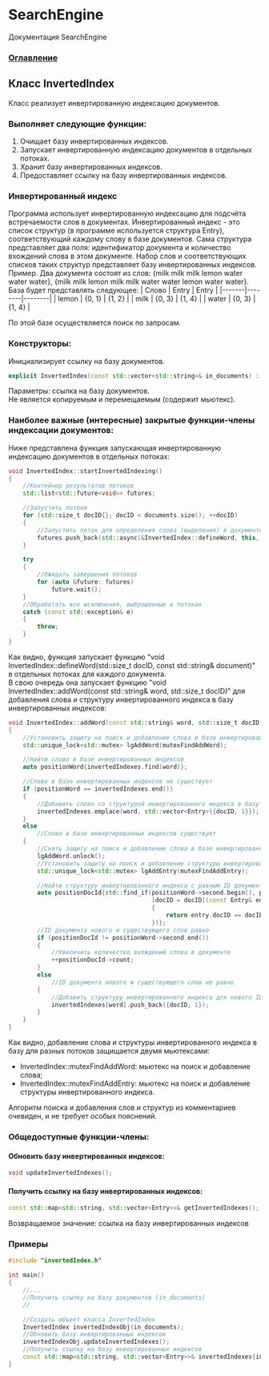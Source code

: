 # SearchEngine
Документация SearchEngine

### [Оглавление](../index.md)

## Класс InvertedIndex
Класс реализует инвертированную индексацию документов.
### Выполняет следующие функции:
1. Очищает базу инвертированных индексов.
2. Запускает инвертированную индексацию документов в отдельных потоках.
3. Хранит базу инвертированных индексов.
4. Предоставляет ссылку на базу инвертированных индексов.
### Инвертированный индекс
Программа использует инвертированную индексацию для подсчёта встречаемости слов в документах. Инвертированный индекс - это список структур (в программе используется структура Entry), соответствующий каждому слову в базе документов. Сама структура представляет два поля: идентификатор документа и количество вхождений слова в этом документе. Набор слов и соответствующих списков таких структур представляет базу инвертированных индексов.\
Пример. Два документа состоят из слов: {milk milk milk lemon water water water}, {milk milk lemon milk milk water water lemon water water}.\
База будет представлять следующее:
| Слово | Entry  | Entry  |
|-------|--------|--------|
| lemon | {0, 1} | {1, 2} |
| milk  | {0, 3} | {1, 4} |
| water | {0, 3} | {1, 4} |

По этой базе осуществляется поиск по запросам.
### Конструкторы:
Инициализирует ссылку на базу документов.
```cpp
explicit InvertedIndex(const std::vector<std::string>& in_documents) : documents{in_documents} {}
```
Параметры: ссылка на базу документов.
\
Не является копируемым и перемещаемым (содержит мьютекс).
### Наиболее важные (интересные) закрытые функции-члены индексации документов:
Ниже представлена функция запускающая инвертированную индексацию документов в отдельных потоках:
```cpp
void InvertedIndex::startInvertedIndexing()
{
    //Контейнер результатов потоков
    std::list<std::future<void>> futures;

    //Запустить потоки
    for (std::size_t docID{}; docID < documents.size(); ++docID)
    {
        //Запустить поток для определения слова (выделения) в документе
        futures.push_back(std::async(&InvertedIndex::defineWord, this, docID, std::cref(documents[docID])));
    }

    try
    {
        //Ожидать завершения потоков
        for (auto &future: futures)
            future.wait();
    }
    //Обработать все исключения, выброшенные в потоках
    catch (const std::exception& e)
    {
        throw;
    }
}
```
Как видно, функция запускает функцию "void InvertedIndex::defineWord(std::size_t docID, const std::string& document)" в отдельных потоках для каждого документа.\
В свою очередь она запускает функцию "void InvertedIndex::addWord(const std::string& word, std::size_t docID)" для добавления слова и структуру инвертированного индекса в базу инвертированных индексов:
```cpp
void InvertedIndex::addWord(const std::string& word, std::size_t docID)
{
    //Установить защиту на поиск и добавление слова в базе инвертированных индексов
    std::unique_lock<std::mutex> lgAddWord(mutexFindAddWord);

    //Найти слово в базе инвертированных индексов
    auto positionWord{invertedIndexes.find(word)};

    //Слово в базе инвертированных индексов не существует
    if (positionWord == invertedIndexes.end())
    {
        //Добавить слово со структурой инвертированного индекса в базу инвертированных индексов
        invertedIndexes.emplace(word, std::vector<Entry>{{docID, 1}});
    }
    else
        //Слово в базе инвертированных индексов существует
    {
        //Снять защиту на поиск и добавление слова в базе инвертированных индексов
        lgAddWord.unlock();
        //Установить защиту на поиск и добавление структуры инвертированного индекса
        std::unique_lock<std::mutex> lgAddEntry(mutexFindAddEntry);

        //Найти структуру инвертированного индекса с равным ID документа нового и существующего слов
        auto positionDocId{std::find_if(positionWord->second.begin(), positionWord->second.end(),
                                        [docID = docID](const Entry& entry)
                                        {
                                            return entry.docID == docID;
                                        })};
        //ID документа нового и существующего слов равно
        if (positionDocId != positionWord->second.end())
        {
            //Увеличить количество вхождений слова в документе
            ++positionDocId->count;
        }
        else
            //ID документа нового и существующего слов не равно
        {
            //Добавить структуру инвертированного индекса для нового ID документа по слову
            invertedIndexes[word].push_back({docID, 1});
        }
    }
}
```
Как видно, добавление слова и структуры инвертированного индекса в базу для разных потоков защищается двумя мьютексами:
- InvertedIndex::mutexFindAddWord: мьютекс на поиск и добавление слова;
- InvertedIndex::mutexFindAddEntry: мьютекс на поиск и добавление структуры инвертированного индекса.

Алгоритм поиска и добавления слов и структур из комментариев очевиден, и не требует особых пояснений.

### Общедоступные функции-члены:
#### Обновить базу инвертированных индексов:
```cpp
void updateInvertedIndexes();
```
#### Получить ссылку на базу инвертированных индексов:
```cpp
const std::map<std::string, std::vector<Entry>>& getInvertedIndexes();
```
Возвращаемое значение: ссылка на базу инвертированных индексов
### Примеры
```cpp
#include "invertedIndex.h"

int main()
{
    //...
    //Получить ссылку на базу документов (in_documents)
    //

    //Создать объект класса InvertedIndex
    InvertedIndex invertedIndexObj(in_documents);
    //Обновить базу инвертированных индексов
    invertedIndexObj.updateInvertedIndexes();
    //Получить ссылку на базу инвертированных индексов
    const std::map<std::string, std::vector<Entry>>& invertedIndexes{invertedIndexObj.getInvertedIndexes()};
}
```
